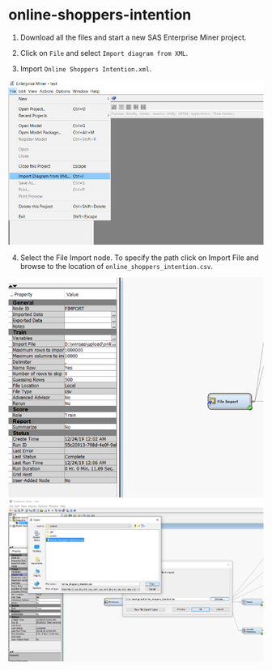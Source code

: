 # online-shoppers-intention

1. Download all the files and start a new SAS Enterprise Miner project.

2. Click on `File` and select `Import diagram from XML`.

3. Import `Online Shoppers Intention.xml`.

![import xml](assets/first.png)



4. Select the File Import node. To specify the path click on Import File and browse to the location of `online_shoppers_intention.csv`.

![import xml](assets/second.png)
![import xml](assets/third.png)